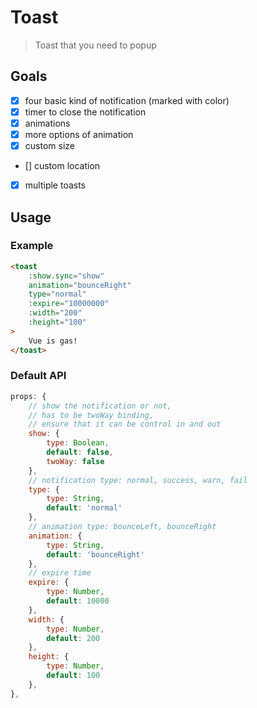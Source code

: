 # Toast

> Toast that you need to popup

## Goals

 * [x] four basic kind of notification (marked with color)
 * [x] timer to close the notification
 * [x] animations
 * [x] more options of animation
 * [x] custom size
 * [] custom location
 * [x] multiple toasts

## Usage

### Example

```html
<toast
    :show.sync="show"
    animation="bounceRight"
    type="normal"
    :expire="10000000"
    :width="200"
    :height="100"
>
    Vue is gas!
</toast>
```
### Default API

```js
props: {
    // show the notification or not,
    // has to be twoWay binding,
    // ensure that it can be control in and out
    show: {
        type: Boolean,
        default: false,
        twoWay: false
    },
    // notification type: normal, success, warn, fail
    type: {
        type: String,
        default: 'normal'
    },
    // animation type: bounceLeft, bounceRight
    animation: {
        type: String,
        default: 'bounceRight'
    },
    // expire time
    expire: {
        type: Number,
        default: 10000
    },
    width: {
        type: Number,
        default: 200
    },
    height: {
        type: Number,
        default: 100
    },
},
```

